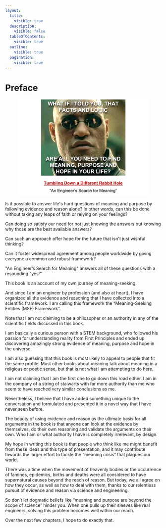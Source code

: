 ```yaml
---
layout:
  title:
    visible: true
  description:
    visible: false
  tableOfContents:
    visible: true
  outline:
    visible: true
  pagination:
    visible: true
---
```


# Preface

<figure><img src=".gitbook/assets/morpheus.jpg" alt="" width="563"><figcaption></figcaption></figure>

Is it possible to answer life's hard questions of meaning and purpose by following evidence and reason alone? In other words, can this be done without taking any leaps of faith or relying on your feelings?

Can doing so satisfy our need for not just knowing the answers but knowing why those are the best available answers?

Can such an approach offer hope for the future that isn't just wishful thinking?

Can it foster widespread agreement among people worldwide by giving everyone a common and robust framework?

"An Engineer’s Search for Meaning" answers all of these questions with a resounding “yes!”

This book is an account of my own journey of meaning-seeking.&#x20;

And since I am an engineer by profession (and also at heart), I have organized all the evidence and reasoning that I have collected into a scientific framework. I am calling this framework the “Meaning-Seeking Entities (MSE) Framework”.

Note that I am not claiming to be a philosopher or an authority in any of the scientific fields discussed in this book.&#x20;

I am basically a curious person with a STEM background, who followed his passion for understanding reality from First Principles and ended up discovering amazingly strong evidence of meaning, purpose and hope in the universe.&#x20;

I am also guessing that this book is most likely to appeal to people that fit the same profile. Most other books about meaning talk about meaning in a religious or poetic sense, but that is not what I am attempting to do here.

I am not claiming that I am the first one to go down this road either. I am in the company of a string of stalwarts with far more authority than me who seem to have reached very similar conclusions as me.

Nevertheless, I believe that I have added something unique to the conversation and formulated and presented it in a novel way that I have never seen before.

The beauty of using evidence and reason as the ultimate basis for all arguments in the book is that anyone can look at the evidence by themselves, do their own reasoning and validate the arguments on their own. Who I am or what authority I have is completely irrelevant, by design.

My hope in writing this book is that people who think like me might benefit from these ideas and this type of presentation, and it may contribute towards the larger effort to tackle the “meaning crisis” that plagues our world.

There was a time when the movement of heavenly bodies or the occurrence of famines, epidemics, births and deaths were all considered to have supernatural causes beyond the reach of reason. But today, we all agree on how they occur, as well as how to deal with them, thanks to our relentless pursuit of evidence and reason via science and engineering.

So don’t let dogmatic beliefs like “meaning and purpose are beyond the scope of science” hinder you. When one pulls up their sleeves like real engineers, solving this problem becomes well within our reach.

Over the next few chapters, I hope to do exactly that.

